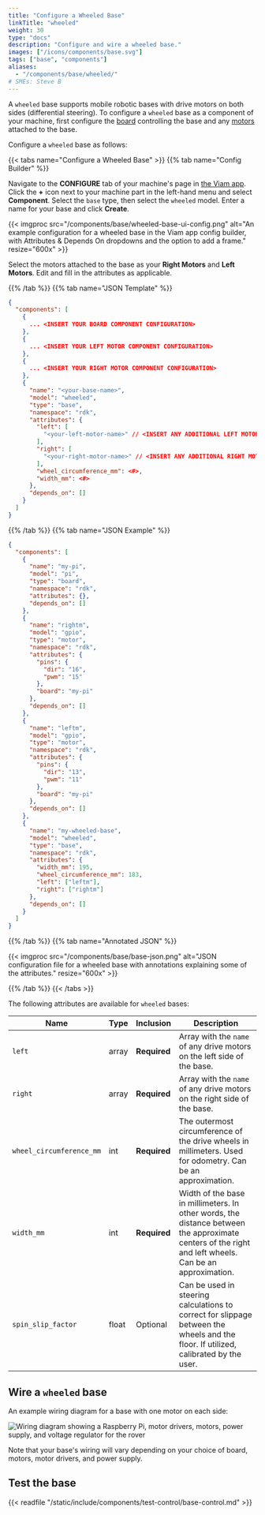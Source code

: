 ```yaml
---
title: "Configure a Wheeled Base"
linkTitle: "wheeled"
weight: 30
type: "docs"
description: "Configure and wire a wheeled base."
images: ["/icons/components/base.svg"]
tags: ["base", "components"]
aliases:
  - "/components/base/wheeled/"
# SMEs: Steve B
---
```


A `wheeled` base supports mobile robotic bases with drive motors on both sides (differential steering).
To configure a `wheeled` base as a component of your machine, first configure the [board](/components/board/) controlling the base and any [motors](/components/motor/) attached to the base.

Configure a `wheeled` base as follows:

{{< tabs name="Configure a Wheeled Base" >}}
{{% tab name="Config Builder" %}}

Navigate to the **CONFIGURE** tab of your machine's page in [the Viam app](https://app.viam.com).
Click the **+** icon next to your machine part in the left-hand menu and select **Component**.
Select the `base` type, then select the `wheeled` model.
Enter a name for your base and click **Create**.

{{< imgproc src="/components/base/wheeled-base-ui-config.png" alt="An example configuration for a wheeled base in the Viam app config builder, with Attributes & Depends On dropdowns and the option to add a frame." resize="600x" >}}

Select the motors attached to the base as your **Right Motors** and **Left Motors**.
Edit and fill in the attributes as applicable.

{{% /tab %}}
{{% tab name="JSON Template" %}}

```json {class="line-numbers linkable-line-numbers"}
{
  "components": [
    {
      ... <INSERT YOUR BOARD COMPONENT CONFIGURATION>
    },
    {
      ... <INSERT YOUR LEFT MOTOR COMPONENT CONFIGURATION>
    },
    {
      ... <INSERT YOUR RIGHT MOTOR COMPONENT CONFIGURATION>
    },
    {
      "name": "<your-base-name>",
      "model": "wheeled",
      "type": "base",
      "namespace": "rdk",
      "attributes": {
        "left": [
          "<your-left-motor-name>" // <INSERT ANY ADDITIONAL LEFT MOTOR NAMES>
        ],
        "right": [
          "<your-right-motor-name>" // <INSERT ANY ADDITIONAL RIGHT MOTOR NAMES>
        ],
        "wheel_circumference_mm": <#>,
        "width_mm": <#>
      },
      "depends_on": []
    }
  ]
}
```

{{% /tab %}}
{{% tab name="JSON Example" %}}

```json
{
  "components": [
    {
      "name": "my-pi",
      "model": "pi",
      "type": "board",
      "namespace": "rdk",
      "attributes": {},
      "depends_on": []
    },
    {
      "name": "rightm",
      "model": "gpio",
      "type": "motor",
      "namespace": "rdk",
      "attributes": {
        "pins": {
          "dir": "16",
          "pwm": "15"
        },
        "board": "my-pi"
      },
      "depends_on": []
    },
    {
      "name": "leftm",
      "model": "gpio",
      "type": "motor",
      "namespace": "rdk",
      "attributes": {
        "pins": {
          "dir": "13",
          "pwm": "11"
        },
        "board": "my-pi"
      },
      "depends_on": []
    },
    {
      "name": "my-wheeled-base",
      "model": "wheeled",
      "type": "base",
      "namespace": "rdk",
      "attributes": {
        "width_mm": 195,
        "wheel_circumference_mm": 183,
        "left": ["leftm"],
        "right": ["rightm"]
      },
      "depends_on": []
    }
  ]
}
```

{{% /tab %}}
{{% tab name="Annotated JSON" %}}

{{< imgproc src="/components/base/base-json.png" alt="JSON configuration file for a wheeled base with annotations explaining some of the attributes." resize="600x" >}}

{{% /tab %}}
{{< /tabs >}}

The following attributes are available for `wheeled` bases:

<!-- prettier-ignore -->
| Name | Type | Inclusion | Description |
| ---- | ---- | --------- | ----------- |
| `left` | array | **Required** | Array with the `name` of any drive motors on the left side of the base. |
| `right` | array | **Required** | Array with the `name` of any drive motors on the right side of the base. |
| `wheel_circumference_mm` | int | **Required** | The outermost circumference of the drive wheels in millimeters. Used for odometry. Can be an approximation. |
| `width_mm` | int | **Required** | Width of the base in millimeters. In other words, the distance between the approximate centers of the right and left wheels. Can be an approximation. |
| `spin_slip_factor` | float | Optional | Can be used in steering calculations to correct for slippage between the wheels and the floor. If utilized, calibrated by the user. |

## Wire a `wheeled` base

An example wiring diagram for a base with one motor on each side:

![Wiring diagram showing a Raspberry Pi, motor drivers, motors, power supply, and voltage regulator for the rover](/components/base/base-wiring-diagram.png)

Note that your base's wiring will vary depending on your choice of board, motors, motor drivers, and power supply.

## Test the base

{{< readfile "/static/include/components/test-control/base-control.md" >}}
